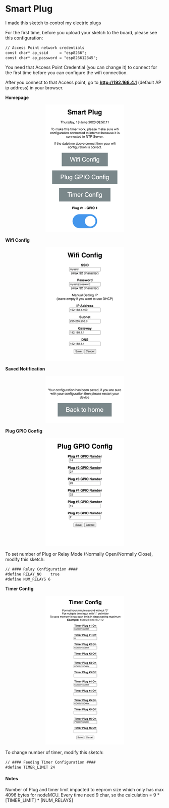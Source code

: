 # Smart Plug

I made this sketch to control my electric plugs


For the first time, before you upload your sketch to the board, please see this configuration:

```
// Access Point network credentials
const char* ap_ssid     = "esp8266";
const char* ap_password = "esp826612345";
```

You need that Access Point Credential (you can change it) to connect for the first time before you can configure the wifi connection. 

After you connect to that Access point, go to **http://192.168.4.1** (default AP ip address) in your browser.

**Homepage**
<p align="center">
  <img src="https://raw.githubusercontent.com/ariyanki/esp8266/master/Docs/image/smart_plug/home.png" width="250" title="hover text">
</p>


**Wifi Config**
<p align="center">
  <img src="https://raw.githubusercontent.com/ariyanki/esp8266/master/Docs/image/smart_plug/wifi-config.png" width="250" title="hover text">
</p>

**Saved Notification**
<p align="center">
  <img src="https://raw.githubusercontent.com/ariyanki/esp8266/master/Docs/image/smart_plug/saved-notif.png" width="250" title="hover text">
</p>

**Plug GPIO Config**
<p align="center">
  <img src="https://raw.githubusercontent.com/ariyanki/esp8266/master/Docs/image/smart_plug/plug-config.png" width="250" title="hover text">
</p>
To set number of Plug or Relay Mode (Normally Open/Normally Close), modify this sketch:

```
// #### Relay Configuration ####
#define RELAY_NO    true
#define NUM_RELAYS 6
```

**Timer Config**
<p align="center">
  <img src="https://raw.githubusercontent.com/ariyanki/esp8266/master/Docs/image/smart_plug/timer-config.png" width="250" title="hover text">
</p>

To change number of timer, modify this sketch:
```
// #### Feeding Timer Configuration ####
#define TIMER_LIMIT 24
```

#### Notes ####
Number of Plug and timer limit impacted to eeprom size which only has max 4096 bytes for nodeMCU. Every time need 9 char, so the calculation = 9 * [TIMER_LIMIT] * [NUM_RELAYS]

